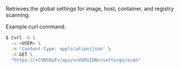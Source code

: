 Retrieves the global settings for image, host, container, and registry scanning.

Example curl command:

```bash
$ curl -k \
  -u <USER> \
  -H 'Content-Type: application/json' \
  -X GET \
  "https://<CONSOLE>/api/v<VERSION>/settings/scan"
```
